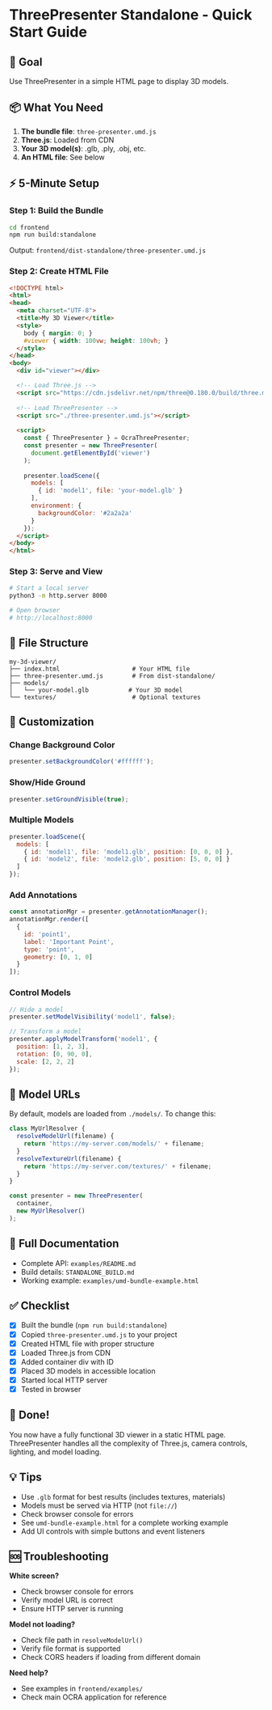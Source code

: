 # ThreePresenter Standalone - Quick Start Guide

## 🎯 Goal
Use ThreePresenter in a simple HTML page to display 3D models.

## 📦 What You Need

1. **The bundle file**: `three-presenter.umd.js`
2. **Three.js**: Loaded from CDN
3. **Your 3D model(s)**: .glb, .ply, .obj, etc.
4. **An HTML file**: See below

## ⚡ 5-Minute Setup

### Step 1: Build the Bundle

```bash
cd frontend
npm run build:standalone
```

Output: `frontend/dist-standalone/three-presenter.umd.js`

### Step 2: Create HTML File

```html
<!DOCTYPE html>
<html>
<head>
  <meta charset="UTF-8">
  <title>My 3D Viewer</title>
  <style>
    body { margin: 0; }
    #viewer { width: 100vw; height: 100vh; }
  </style>
</head>
<body>
  <div id="viewer"></div>

  <!-- Load Three.js -->
  <script src="https://cdn.jsdelivr.net/npm/three@0.180.0/build/three.min.js"></script>
  
  <!-- Load ThreePresenter -->
  <script src="./three-presenter.umd.js"></script>
  
  <script>
    const { ThreePresenter } = OcraThreePresenter;
    const presenter = new ThreePresenter(
      document.getElementById('viewer')
    );
    
    presenter.loadScene({
      models: [
        { id: 'model1', file: 'your-model.glb' }
      ],
      environment: {
        backgroundColor: '#2a2a2a'
      }
    });
  </script>
</body>
</html>
```

### Step 3: Serve and View

```bash
# Start a local server
python3 -m http.server 8000

# Open browser
# http://localhost:8000
```

## 📂 File Structure

```
my-3d-viewer/
├── index.html                    # Your HTML file
├── three-presenter.umd.js        # From dist-standalone/
├── models/
│   └── your-model.glb           # Your 3D model
└── textures/                     # Optional textures
```

## 🎨 Customization

### Change Background Color
```javascript
presenter.setBackgroundColor('#ffffff');
```

### Show/Hide Ground
```javascript
presenter.setGroundVisible(true);
```

### Multiple Models
```javascript
presenter.loadScene({
  models: [
    { id: 'model1', file: 'model1.glb', position: [0, 0, 0] },
    { id: 'model2', file: 'model2.glb', position: [5, 0, 0] }
  ]
});
```

### Add Annotations
```javascript
const annotationMgr = presenter.getAnnotationManager();
annotationMgr.render([
  {
    id: 'point1',
    label: 'Important Point',
    type: 'point',
    geometry: [0, 1, 0]
  }
]);
```

### Control Models
```javascript
// Hide a model
presenter.setModelVisibility('model1', false);

// Transform a model
presenter.applyModelTransform('model1', {
  position: [1, 2, 3],
  rotation: [0, 90, 0],
  scale: [2, 2, 2]
});
```

## 🔧 Model URLs

By default, models are loaded from `./models/`. To change this:

```javascript
class MyUrlResolver {
  resolveModelUrl(filename) {
    return 'https://my-server.com/models/' + filename;
  }
  resolveTextureUrl(filename) {
    return 'https://my-server.com/textures/' + filename;
  }
}

const presenter = new ThreePresenter(
  container,
  new MyUrlResolver()
);
```

## 📖 Full Documentation

- Complete API: `examples/README.md`
- Build details: `STANDALONE_BUILD.md`
- Working example: `examples/umd-bundle-example.html`

## ✅ Checklist

- [x] Built the bundle (`npm run build:standalone`)
- [x] Copied `three-presenter.umd.js` to your project
- [x] Created HTML file with proper structure
- [x] Loaded Three.js from CDN
- [x] Added container div with ID
- [x] Placed 3D models in accessible location
- [x] Started local HTTP server
- [x] Tested in browser

## 🎉 Done!

You now have a fully functional 3D viewer in a static HTML page. ThreePresenter handles all the complexity of Three.js, camera controls, lighting, and model loading.

## 💡 Tips

- Use `.glb` format for best results (includes textures, materials)
- Models must be served via HTTP (not `file://`)
- Check browser console for errors
- See `umd-bundle-example.html` for a complete working example
- Add UI controls with simple buttons and event listeners

## 🆘 Troubleshooting

**White screen?**
- Check browser console for errors
- Verify model URL is correct
- Ensure HTTP server is running

**Model not loading?**
- Check file path in `resolveModelUrl()`
- Verify file format is supported
- Check CORS headers if loading from different domain

**Need help?**
- See examples in `frontend/examples/`
- Check main OCRA application for reference
